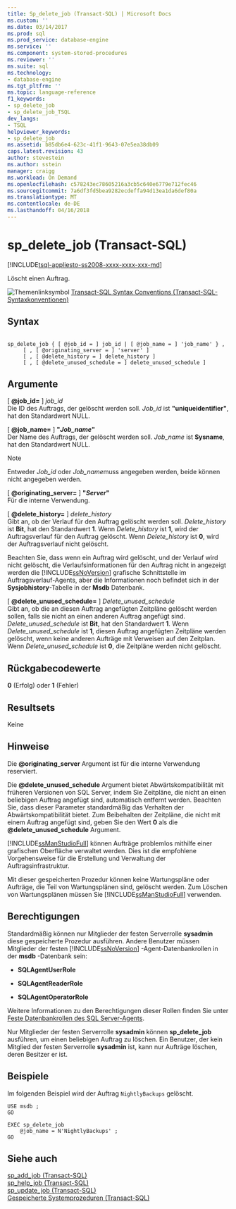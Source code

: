 ```yaml
---
title: Sp_delete_job (Transact-SQL) | Microsoft Docs
ms.custom: ''
ms.date: 03/14/2017
ms.prod: sql
ms.prod_service: database-engine
ms.service: ''
ms.component: system-stored-procedures
ms.reviewer: ''
ms.suite: sql
ms.technology:
- database-engine
ms.tgt_pltfrm: ''
ms.topic: language-reference
f1_keywords:
- sp_delete_job
- sp_delete_job_TSQL
dev_langs:
- TSQL
helpviewer_keywords:
- sp_delete_job
ms.assetid: b85db6e4-623c-41f1-9643-07e5ea38db09
caps.latest.revision: 43
author: stevestein
ms.author: sstein
manager: craigg
ms.workload: On Demand
ms.openlocfilehash: c578243ec78605216a3cb5c640e6779e712fec46
ms.sourcegitcommit: 7a6df3fd5bea9282ecdeffa94d13ea1da6def80a
ms.translationtype: MT
ms.contentlocale: de-DE
ms.lasthandoff: 04/16/2018
---
```

# <a name="spdeletejob-transact-sql"></a>sp_delete_job (Transact-SQL)
[!INCLUDE[tsql-appliesto-ss2008-xxxx-xxxx-xxx-md](../../includes/tsql-appliesto-ss2008-xxxx-xxxx-xxx-md.md)]

  Löscht einen Auftrag.  
  
 ![Themenlinksymbol](../../database-engine/configure-windows/media/topic-link.gif "Topic link icon") [Transact-SQL Syntax Conventions (Transact-SQL-Syntaxkonventionen)](../../t-sql/language-elements/transact-sql-syntax-conventions-transact-sql.md)  
  
## <a name="syntax"></a>Syntax  
  
```  
  
sp_delete_job { [ @job_id = ] job_id | [ @job_name = ] 'job_name' } ,  
     [ , [ @originating_server = ] 'server' ]   
     [ , [ @delete_history = ] delete_history ]  
     [ , [ @delete_unused_schedule = ] delete_unused_schedule ]  
```  
  
## <a name="arguments"></a>Argumente  
 [ **@job_id=** ] *job_id*  
 Die ID des Auftrags, der gelöscht werden soll. *Job_id* ist **"uniqueidentifier"**, hat den Standardwert NULL.  
  
 [  **@job_name=** ] **"***Job_name***"**  
 Der Name des Auftrags, der gelöscht werden soll. *Job_name* ist **Sysname**, hat den Standardwert NULL.  
  
> [!NOTE]  
>  Entweder *Job_id* oder *Job_name*muss angegeben werden, beide können nicht angegeben werden.  
  
 [  **@originating_server=** ] **"***Server***"**  
 Für die interne Verwendung.  
  
 [ **@delete_history=** ] *delete_history*  
 Gibt an, ob der Verlauf für den Auftrag gelöscht werden soll. *Delete_history* ist **Bit**, hat den Standardwert **1**. Wenn *Delete_history* ist **1**, wird der Auftragsverlauf für den Auftrag gelöscht. Wenn *Delete_history* ist **0**, wird der Auftragsverlauf nicht gelöscht.  
  
 Beachten Sie, dass wenn ein Auftrag wird gelöscht, und der Verlauf wird nicht gelöscht, die Verlaufsinformationen für den Auftrag nicht in angezeigt werden die [!INCLUDE[ssNoVersion](../../includes/ssnoversion-md.md)] grafische Schnittstelle im Auftragsverlauf-Agents, aber die Informationen noch befindet sich in der **Sysjobhistory**-Tabelle in der **Msdb** Datenbank.  
  
 [  **@delete_unused_schedule=** ] *Delete_unused_schedule*  
 Gibt an, ob die an diesen Auftrag angefügten Zeitpläne gelöscht werden sollen, falls sie nicht an einen anderen Auftrag angefügt sind. *Delete_unused_schedule* ist **Bit**, hat den Standardwert **1**. Wenn *Delete_unused_schedule* ist **1**, diesen Auftrag angefügten Zeitpläne werden gelöscht, wenn keine anderen Aufträge mit Verweisen auf den Zeitplan. Wenn *Delete_unused_schedule* ist **0**, die Zeitpläne werden nicht gelöscht.  
  
## <a name="return-code-values"></a>Rückgabecodewerte  
 **0** (Erfolg) oder **1** (Fehler)  
  
## <a name="result-sets"></a>Resultsets  
 Keine  
  
## <a name="remarks"></a>Hinweise  
 Die **@originating_server** Argument ist für die interne Verwendung reserviert.  
  
 Die **@delete_unused_schedule** Argument bietet Abwärtskompatibilität mit früheren Versionen von SQL Server, indem Sie Zeitpläne, die nicht an einen beliebigen Auftrag angefügt sind, automatisch entfernt werden. Beachten Sie, dass dieser Parameter standardmäßig das Verhalten der Abwärtskompatibilität bietet. Zum Beibehalten der Zeitpläne, die nicht mit einem Auftrag angefügt sind, geben Sie den Wert **0** als die **@delete_unused_schedule** Argument.  
  
 [!INCLUDE[ssManStudioFull](../../includes/ssmanstudiofull-md.md)] können Aufträge problemlos mithilfe einer grafischen Oberfläche verwaltet werden. Dies ist die empfohlene Vorgehensweise für die Erstellung und Verwaltung der Auftragsinfrastruktur.  
  
 Mit dieser gespeicherten Prozedur können keine Wartungspläne oder Aufträge, die Teil von Wartungsplänen sind, gelöscht werden. Zum Löschen von Wartungsplänen müssen Sie [!INCLUDE[ssManStudioFull](../../includes/ssmanstudiofull-md.md)] verwenden.  
  
## <a name="permissions"></a>Berechtigungen  
 Standardmäßig können nur Mitglieder der festen Serverrolle **sysadmin** diese gespeicherte Prozedur ausführen. Andere Benutzer müssen Mitglieder der festen [!INCLUDE[ssNoVersion](../../includes/ssnoversion-md.md)] -Agent-Datenbankrollen in der **msdb** -Datenbank sein:  
  
-   **SQLAgentUserRole**  
  
-   **SQLAgentReaderRole**  
  
-   **SQLAgentOperatorRole**  
  
 Weitere Informationen zu den Berechtigungen dieser Rollen finden Sie unter [Feste Datenbankrollen des SQL Server-Agents](http://msdn.microsoft.com/library/719ce56b-d6b2-414a-88a8-f43b725ebc79).  
  
 Nur Mitglieder der festen Serverrolle **sysadmin** können **sp_delete_job** ausführen, um einen beliebigen Auftrag zu löschen. Ein Benutzer, der kein Mitglied der festen Serverrolle **sysadmin** ist, kann nur Aufträge löschen, deren Besitzer er ist.  
  
## <a name="examples"></a>Beispiele  
 Im folgenden Beispiel wird der Auftrag `NightlyBackups` gelöscht.  
  
```  
USE msdb ;  
GO  
  
EXEC sp_delete_job  
    @job_name = N'NightlyBackups' ;  
GO  
```  
  
## <a name="see-also"></a>Siehe auch  
 [sp_add_job &#40;Transact-SQL&#41;](../../relational-databases/system-stored-procedures/sp-add-job-transact-sql.md)   
 [sp_help_job &#40;Transact-SQL&#41;](../../relational-databases/system-stored-procedures/sp-help-job-transact-sql.md)   
 [sp_update_job &#40;Transact-SQL&#41;](../../relational-databases/system-stored-procedures/sp-update-job-transact-sql.md)   
 [Gespeicherte Systemprozeduren &#40;Transact-SQL&#41;](../../relational-databases/system-stored-procedures/system-stored-procedures-transact-sql.md)  
  
  
